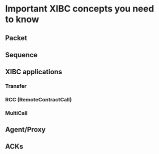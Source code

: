 # Important XIBC concepts you need to know


## Packet

## Sequence

## XIBC applications

### Transfer

### RCC (RemoteContractCall)

### MultiCall

## Agent/Proxy

## ACKs

